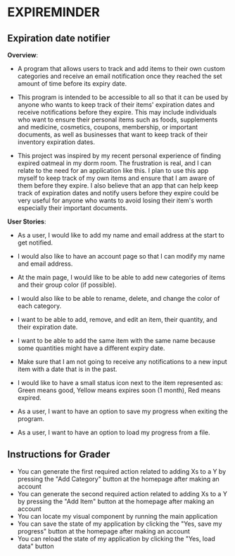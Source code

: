 # EXPIREMINDER

## Expiration date notifier

**Overview**:
- A program that allows users to track and add items to their own custom categories
  and receive an email notification once they reached the set amount of time before its expiry date.

- This program is intended to be accessible to all so that it can be used by anyone who wants to keep track of their 
items' expiration dates and receive notifications before they expire. This may include individuals who want to ensure 
their personal items such as foods, supplements and medicine, cosmetics, coupons, membership, or important documents, 
as well as businesses that want to keep track of their inventory expiration dates.

- This project was inspired by my recent personal experience of finding expired oatmeal in my dorm room.
The frustration is real, and I can relate to the need for an application like this. 
I plan to use this app myself to keep track of my own items and ensure that I am aware of them before they expire.
I also believe that an app that can help keep track of expiration dates and notify users before they expire could be 
very useful for anyone who wants to avoid losing their item's worth especially their important documents.

**User Stories**:
- As a user, I would like to add my name and email address at the start to get notified.
- I would also like to have an account page so that I can modify my name and email address.
- At the main page, I would like to be able to add new categories of items and their group color (if possible).
- I would also like to be able to rename, delete, and change the color of each category.
- I want to be able to add, remove, and edit an item, their quantity, and their expiration date.
- I want to be able to add the same item with the same name because some quantities might have a different expiry date.
- Make sure that I am not going to receive any notifications to a new input item with a date that is in the past.
- I would like to have a small status icon next to the item represented as: Green means good, 
Yellow means expires soon (1 month), Red means expired.

- As a user, I want to have an option to save my progress when exiting the program.
- As a user, I want to have an option to load my progress from a file.

## Instructions for Grader

- You can generate the first required action related to adding Xs to a Y by pressing the "Add Category" button at the homepage after making an account
- You can generate the second required action related to adding Xs to a Y by pressing the "Add Item" button at the homepage after making an account
- You can locate my visual component by running the main application
- You can save the state of my application by clicking the "Yes, save my progress" button at the homepage after making an account
- You can reload the state of my application by clicking the "Yes, load data" button